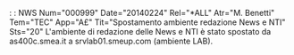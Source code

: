  :  : NWS Num="000999" Date="20140224" Rel="\*ALL" Atr="M. Benetti" Tem="TEC" App="A£" Tit="Spostamento ambiente redazione News e NTI" Sts="20"
L'ambiente di redazione delle News e NTI è stato spostato da as400c.smea.it a srvlab01.smeup.com (ambiente LAB).
